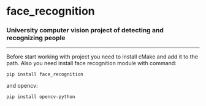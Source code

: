 # face_recognition
<h3>University computer vision project of detecting and recognizing people</h3>
<hr>
<p>Before start working with project you need to install cMake and add it to the path. Also you need install face recognition module with command:</p>
<code>pip install face_recognition</code>
<p>and opencv:</p>
<code>pip install opencv-python</code>
